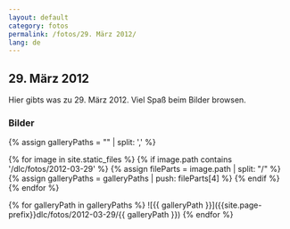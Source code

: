 ```yaml
---
layout: default
category: fotos
permalink: /fotos/29. März 2012/
lang: de
---
```


## 29. März 2012

Hier gibts was zu 29. März 2012. Viel Spaß beim Bilder browsen.

### Bilder
{% assign galleryPaths = "" | split: ',' %}

{% for image in site.static_files %}
{% if image.path contains '/dlc/fotos/2012-03-29' %}
        {% assign fileParts = image.path | split: "/" %}
        {% assign galleryPaths = galleryPaths | push: fileParts[4] %}
{% endif %}
{% endfor %}

{% for galleryPath in galleryPaths %}
![{{ galleryPath }}]({{site.page-prefix}}dlc/fotos/2012-03-29/{{ galleryPath }})
{% endfor %}
